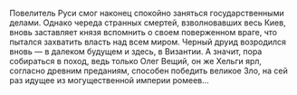 <!--2016-11-26 21:20:24-->
Повелитель Руси смог наконец спокойно заняться государственными делами. Однако череда странных смертей, взволновавших весь Киев, вновь заставляет князя вспомнить о своем поверженном враге, что пытался захватить власть над всем миром. Черный друид возродился вновь — в далеком будущем и здесь, в Византии. А значит, пора собираться в поход, ведь только Олег Вещий, он же Хельги ярл, согласно древним преданиям, способен победить великое Зло, на сей раз идущее из могущественной империи ромеев…